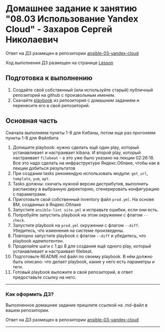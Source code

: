 # Домашнее задание к занятию "08.03 Использование Yandex Cloud" - Захаров Сергей Николаевич

Ответ на ДЗ размещен в репозитории [ansible-03-yandex-cloud](https://github.com/zakharovnpa/ansible-03-yandex-cloud/blob/main/README.md)

Ход выполнения ДЗ размещен на странице [Lesson](/08-ansible-03-yandex/Lesson/Lesson.md)

## Подготовка к выполнению
1. Создайте свой собственный (или используйте старый) публичный репозиторий на github с произвольным именем.
2. Скачайте [playbook](./playbook/) из репозитория с домашним заданием и перенесите его в свой репозиторий.

## Основная часть
Сначала выполняем пункты 1-8 для Кибаны, потом еще раз прогоняем пункты 1-8 для Файлбита

1. Допишите playbook: нужно сделать ещё один play, который устанавливает и настраивает kibana. И второй play, который настраивает `filebeat` - а это уже было указано на лекции 02:26:18. Все это надо сделать на инфраструктуре Яндекс.Облаке, чтобы как в лекции добиться результатов
2. При создании tasks рекомендую использовать модули: `get_url`, `template`, `yum`, `apt`.
3. Tasks должны: скачать нужной версии дистрибутив, выполнить распаковку в выбранную директорию, сгенерировать конфигурацию с параметрами.
4. Приготовьте свой собственный inventory файл `prod.yml`. На основе ВМ, созданных в Яндекс.Облаке
5. Запустите `ansible-lint site.yml` и исправьте ошибки, если они есть.
6. Попробуйте запустить playbook на этом окружении с флагом `--check`.
7. Запустите playbook на `prod.yml` окружении с флагом `--diff`. Убедитесь, что изменения на системе произведены.
8. Повторно запустите playbook с флагом `--diff` и убедитесь, что playbook идемпотентен.
9. Проделайте шаги с 1 до 8 для создания ещё одного play, который устанавливает и настраивает filebeat.
10. Подготовьте README.md файл по своему playbook. В нём должно быть описано: что делает playbook, какие у него есть параметры и теги.
11. Готовый playbook выложите в свой репозиторий, в ответ предоставьте ссылку на него.

---

### Как оформить ДЗ?

Выполненное домашнее задание пришлите ссылкой на .md-файл в вашем репозитории.

Ответ на ДЗ размещен в репозитории [ansible-03-yandex-cloud](https://github.com/zakharovnpa/ansible-03-yandex-cloud/blob/main/README.md)

---
